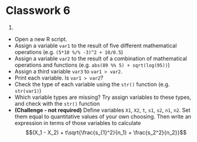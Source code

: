 # Classwork 6

1.
  * Open a new R script.
  * Assign a variable `var1` to the result of five different mathematical operations (e.g. `(5*10 %/% -3)^2 + 10/0.5`)
  * Assign a variable `var2` to the result of a combination of mathematical operations and functions (e.g. `abs(89 %% 5) + sqrt(log(95))`)
  * Assign a third variable `var3` to `var1 > var2`.
  * Print each variable. Is `var1 > var2`?
  * Check the type of each variable using the `str()` function (e.g. `str(var1)`)
  * Which variable types are missing? Try assign variables to these types, and check with the `str()` function
  * **(Challenge - not required)** Define variables `X1`, `X2`, `t`, `s1`, `s2`, `n1`, `n2`. Set them equal to quantitative values of your own choosing. Then write an expression in terms of those variables to calculate $$(X_1 - X_2) + t\sqrt{\frac{s_{1}^2}{n_1} + \frac{s_2^2}{n_2}}$$
